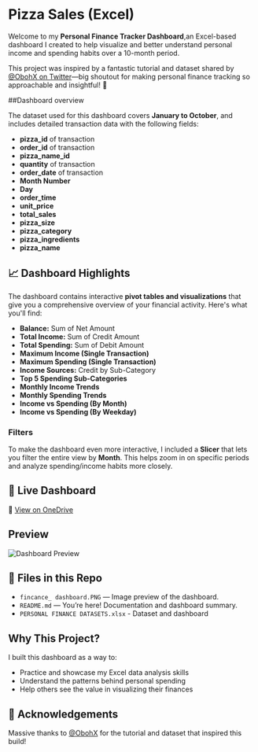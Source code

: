 #  Pizza Sales (Excel)

Welcome to my **Personal Finance Tracker Dashboard**,an Excel-based dashboard I created to help visualize and better understand personal income and spending habits over a 10-month period.

This project was inspired by a fantastic tutorial and dataset shared by [@ObohX on Twitter](https://x.com/ObohX)—big shoutout for making personal finance tracking so approachable and insightful! 🙌

##Dashboard overview

The dataset used for this dashboard covers **January to October**, and includes detailed transaction data with the following fields:

- **pizza_id** of transaction  
- **order_id** of transaction  
- **pizza_name_id** 
- **quantity** of transaction  
- **order_date** of transaction  
- **Month Number**  
- **Day**
- **order_time**  
- **unit_price**
- **total_sales**
- **pizza_size**
- **pizza_category**
- **pizza_ingredients**  
- **pizza_name** 

## 📈 Dashboard Highlights

The dashboard contains interactive **pivot tables and visualizations** that give you a comprehensive overview of your financial activity. Here's what you'll find:

-  **Balance:** Sum of Net Amount  
-  **Total Income:** Sum of Credit Amount  
-  **Total Spending:** Sum of Debit Amount  
-  **Maximum Income (Single Transaction)**  
-  **Maximum Spending (Single Transaction)**  
-  **Income Sources:** Credit by Sub-Category  
-  **Top 5 Spending Sub-Categories**  
-  **Monthly Income Trends**  
-  **Monthly Spending Trends**  
-  **Income vs Spending (By Month)**  
-  **Income vs Spending (By Weekday)**

###  Filters

To make the dashboard even more interactive, I included a **Slicer** that lets you filter the entire view by **Month**. This helps zoom in on specific periods and analyze spending/income habits more closely.


## 🔗 Live Dashboard

📍 [View on OneDrive](https://1drv.ms/x/c/4cf1dde289aeada2/EQ-SGuuugmhLh_olw_oCowsBXXJYyJTzeK2oQVH0Cme3ag?e=o9ziOY) 


## Preview

![Dashboard Preview](https://github.com/user-attachments/assets/d03861f7-7c48-462d-bbea-d1d34325c17f)
  


## 📁 Files in this Repo

- `fincance_ dashboard.PNG` —  Image preview of the dashboard.
- `README.md` — You’re here! Documentation and dashboard summary.
- `PERSONAL FINANCE DATASETS.xlsx` - Dataset and dashboard

## Why This Project?

I built this dashboard as a way to:
- Practice and showcase my Excel data analysis skills  
- Understand the patterns behind personal spending  
- Help others see the value in visualizing their finances  

## 🙏 Acknowledgements

Massive thanks to [@ObohX](https://x.com/ObohX) for the tutorial and dataset that inspired this build!
